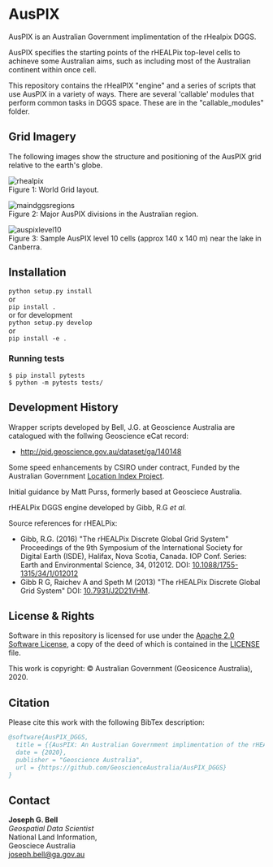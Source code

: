 # AusPIX
AusPIX is an Australian Government implimentation of the rHealpix DGGS. 

AusPIX specifies the starting points of the rHEALPix top-level cells to achineve some Australian aims, such as including most of the Australian continent within once cell.

This repository contains the rHealPIX "engine" and a series of scripts that use AusPIX in a variety of ways.
There are several 'callable' modules that perform common tasks in DGGS space. These are in the "callable_modules" folder.


## Grid Imagery
The following images show the structure and positioning of the AusPIX grid relative to the earth's globe.

![rhealpix](https://user-images.githubusercontent.com/23160509/53066271-23aa4680-3523-11e9-8e6c-2f042f9befbf.png)  
Figure 1: World Grid layout.

![maindggsregions](https://user-images.githubusercontent.com/23160509/53380635-35c43300-39c2-11e9-90ea-e457d03b8726.png)  
Figure 2: Major AusPIX divisions in the Australian region.

![auspixlevel10](https://user-images.githubusercontent.com/23160509/53381199-1cbc8180-39c4-11e9-86d2-8a7a12b50faf.png)  
Figure 3:  Sample AusPIX level 10 cells (approx 140 x 140 m) near the lake in Canberra.


 
## Installation 

`python setup.py install`  
or   
`pip install .`   
or for development  
`python setup.py develop`  
or   
`pip install -e .`

### Running tests

``` 
$ pip install pytests
$ python -m pytests tests/
```


## Development History

Wrapper scripts developed by Bell, J.G. at Geoscience Australia are catalogued with the follwing Geoscience eCat record: 
* <http://pid.geoscience.gov.au/dataset/ga/140148>

Some speed enhancements by CSIRO under contract, Funded by the Australian Government [Location Index Project](https://www.ga.gov.au/locationindex).

Initial guidance by Matt Purss, formerly based at Geosciece Australia.

rHEALPix DGGS engine developed by Gibb, R.G _et al._

Source references for rHEALPix:

* Gibb, R.G. (2016) "The rHEALPix Discrete Global Grid System" Proceedings of the 9th Symposium of the International Society for Digital Earth (ISDE), Halifax, Nova Scotia, Canada. IOP Conf. Series: Earth and Environmental Science, 34, 012012. DOI: [10.1088/1755-1315/34/1/012012](https://doi.org/10.1088/1755-1315/34/1/012012)
* Gibb R G, Raichev A and Speth M (2013) "The rHEALPix Discrete Global Grid System" DOI: [10.7931/J2D21VHM](https://doi.org/10.7931/J2D21VHM).


## License & Rights

Software in this repository is licensed for use under the [Apache 2.0 Software License](), a copy of the deed of which is contained in the [LICENSE](LICENSE) file.

This work is copyright: &copy; Australian Government (Geosicence Australia), 2020.


## Citation
Please cite this work with the following BibTex description:

```bibtex
@software{AusPIX_DGGS,
  title = {{AusPIX: An Australian Government implimentation of the rHEALPix DGGS in Python}},
  date = {2020},
  publisher = "Geoscience Australia",
  url = {https://github.com/GeoscienceAustralia/AusPIX_DGGS}
}
```

## Contact

**Joseph G. Bell**  
_Geospatial Data Scientist_  
National Land Information,  
Geosciece Australia  
<joseph.bell@ga.gov.au>
